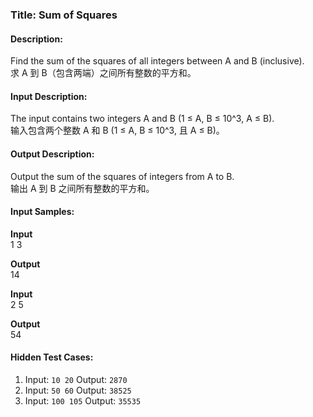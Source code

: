 
### Title: Sum of Squares

#### Description:  
Find the sum of the squares of all integers between A and B (inclusive).  
求 A 到 B（包含两端）之间所有整数的平方和。

#### Input Description:  
The input contains two integers A and B (1 ≤ A, B ≤ 10^3, A ≤ B).  
输入包含两个整数 A 和 B (1 ≤ A, B ≤ 10^3, 且 A ≤ B)。

#### Output Description:  
Output the sum of the squares of integers from A to B.  
输出 A 到 B 之间所有整数的平方和。

#### Input Samples:
**Input**  
1 3  

**Output**  
14  

**Input**  
2 5  

**Output**  
54  
#### Hidden Test Cases:
1. Input: `10 20` Output: `2870`
2. Input: `50 60` Output: `38525`
3. Input: `100 105` Output: `35535`

